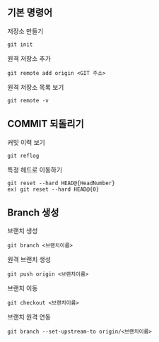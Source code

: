 ## 기본 명령어
  저장소 만들기
```
git init
```
  원격 저장소 추가
```
git remote add origin <GIT 주소>
```
  원격 저장소 목록 보기
```
git remote -v
```

## COMMIT 되돌리기
  커밋 이력 보기
```
git reflog
```
  특정 헤드로 이동하기 
```
git reset --hard HEAD@{HeadNumber}
ex) git reset --hard HEAD@{0}
```

## Branch 생성
  브랜치 생성
```
git branch <브랜치이름>
```
  원격 브랜치 생성
```
git push origin <브랜치이름>
```
  브랜치 이동
```
git checkout <브랜치이름>
```
  브랜치 원격 연동
```
git branch --set-upstream-to origin/<브랜치이름>
```
  
